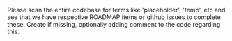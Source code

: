 Please scan the entire codebase for terms like 'placeholder', 'temp', etc and see that we have respective ROADMAP items or github issues to complete these. Create if missing, optionally adding comment to the code regarding this.
